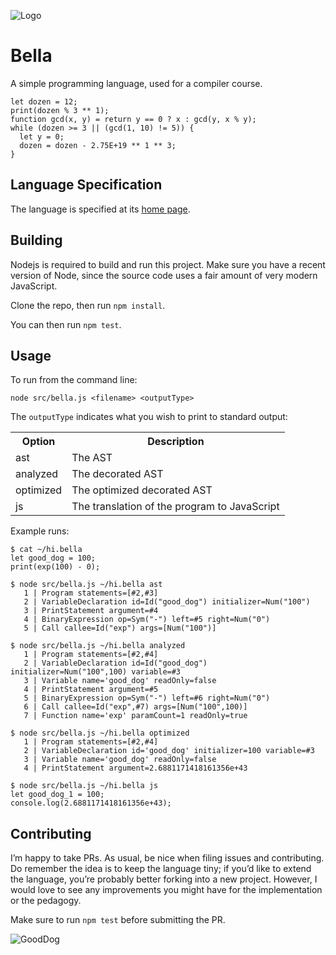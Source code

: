 ![Logo](https://raw.githubusercontent.com/rtoal/bella/main/docs/bellalogo.png)

# Bella

A simple programming language, used for a compiler course.

```
let dozen = 12;
print(dozen % 3 ** 1);
function gcd(x, y) = return y == 0 ? x : gcd(y, x % y);
while (dozen >= 3 || (gcd(1, 10) != 5)) {
  let y = 0;
  dozen = dozen - 2.75E+19 ** 1 ** 3;
}
```

## Language Specification

The language is specified at its [home page](http://localhost/~ray/notes/bella/).

## Building

Nodejs is required to build and run this project. Make sure you have a recent version of Node, since the source code uses a fair amount of very modern JavaScript.

Clone the repo, then run `npm install`.

You can then run `npm test`.

## Usage

To run from the command line:

```
node src/bella.js <filename> <outputType>
```

The `outputType` indicates what you wish to print to standard output:

<table>
<tr><th>Option</th><th>Description</th></tr>
<tr><td>ast</td><td>The AST</td></tr>
<tr><td>analyzed</td><td>The decorated AST</td></tr>
<tr><td>optimized</td><td>The optimized decorated AST</td></tr>
<tr><td>js</td><td>The translation of the program to JavaScript</td></tr>
</table>

Example runs:

```
$ cat ~/hi.bella
let good_dog = 100;
print(exp(100) - 0);

$ node src/bella.js ~/hi.bella ast
   1 | Program statements=[#2,#3]
   2 | VariableDeclaration id=Id("good_dog") initializer=Num("100")
   3 | PrintStatement argument=#4
   4 | BinaryExpression op=Sym("-") left=#5 right=Num("0")
   5 | Call callee=Id("exp") args=[Num("100")]

$ node src/bella.js ~/hi.bella analyzed
   1 | Program statements=[#2,#4]
   2 | VariableDeclaration id=Id("good_dog") initializer=Num("100",100) variable=#3
   3 | Variable name='good_dog' readOnly=false
   4 | PrintStatement argument=#5
   5 | BinaryExpression op=Sym("-") left=#6 right=Num("0")
   6 | Call callee=Id("exp",#7) args=[Num("100",100)]
   7 | Function name='exp' paramCount=1 readOnly=true

$ node src/bella.js ~/hi.bella optimized
   1 | Program statements=[#2,#4]
   2 | VariableDeclaration id='good_dog' initializer=100 variable=#3
   3 | Variable name='good_dog' readOnly=false
   4 | PrintStatement argument=2.6881171418161356e+43

$ node src/bella.js ~/hi.bella js
let good_dog_1 = 100;
console.log(2.6881171418161356e+43);
```

## Contributing

I’m happy to take PRs. As usual, be nice when filing issues and contributing. Do remember the idea is to keep the language tiny; if you’d like to extend the language, you’re probably better forking into a new project. However, I would love to see any improvements you might have for the implementation or the pedagogy.

Make sure to run `npm test` before submitting the PR.

![GoodDog](https://raw.githubusercontent.com/rtoal/bella/main/docs/bella.jpg)
